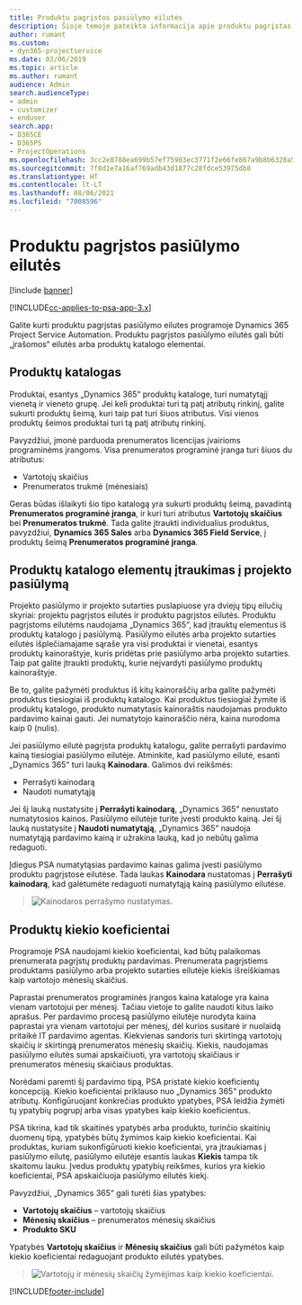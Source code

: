 ```yaml
---
title: Produktu pagrįstos pasiūlymo eilutės
description: Šioje temoje pateikta informacija apie produktu pagrįstas pasiūlymo eilutes.
author: rumant
ms.custom:
- dyn365-projectservice
ms.date: 03/06/2019
ms.topic: article
ms.author: rumant
audience: Admin
search.audienceType:
- admin
- customizer
- enduser
search.app:
- D365CE
- D365PS
- ProjectOperations
ms.openlocfilehash: 3cc2e8788ea699b57ef75903ec3771f2e66fe867a9b8b6328a55b484eb13ede4
ms.sourcegitcommit: 7f8d1e7a16af769adb43d1877c28fdce53975db8
ms.translationtype: HT
ms.contentlocale: lt-LT
ms.lasthandoff: 08/06/2021
ms.locfileid: "7008596"
---
```

# <a name="product-based-quote-lines"></a>Produktu pagrįstos pasiūlymo eilutės

[!include [banner](../includes/psa-now-project-operations.md)]

[!INCLUDE[cc-applies-to-psa-app-3.x](../includes/cc-applies-to-psa-app-3x.md)]


Galite kurti produktu pagrįstas pasiūlymo eilutes programoje Dynamics 365 Project Service Automation. Produktu pagrįstos pasiūlymo eilutės gali būti „įrašomos“ eilutės arba produktų katalogo elementai.

## <a name="product-catalog"></a>Produktų katalogas

Produktai, esantys „Dynamics 365“ produktų kataloge, turi numatytąjį vienetą ir vieneto grupę. Jei keli produktai turi tą patį atributų rinkinį, galite sukurti produktų šeimą, kuri taip pat turi šiuos atributus. Visi vienos produktų šeimos produktai turi tą patį atributų rinkinį.

Pavyzdžiui, įmonė parduoda prenumeratos licencijas įvairioms programinėms įrangoms. Visa prenumeratos programinė įranga turi šiuos du atributus:

- Vartotojų skaičius 
- Prenumeratos trukmė (mėnesiais)

Geras būdas išlaikyti šio tipo katalogą yra sukurti produktų šeimą, pavadintą **Prenumeratos programinė įranga**, ir kuri turi atributus **Vartotojų skaičius** bei **Prenumeratos trukmė**. Tada galite įtraukti individualius produktus, pavyzdžiui, **Dynamics 365 Sales** arba **Dynamics 365 Field Service**, į produktų šeimą **Prenumeratos programinė įranga**.

## <a name="adding-product-catalog-items-to-a-project-quote"></a>Produktų katalogo elementų įtraukimas į projekto pasiūlymą

Projekto pasiūlymo ir projekto sutarties puslapiuose yra dviejų tipų eilučių skyriai: projektu pagrįstos eilutės ir produktu pagrįstos eilutės. Produktu pagrįstoms eilutėms naudojama „Dynamics 365“, kad įtrauktų elementus iš produktų katalogo į pasiūlymą. Pasiūlymo eilutės arba projekto sutarties eilutės išplečiamajame sąraše yra visi produktai ir vienetai, esantys produktų kainoraštyje, kuris pridėtas prie pasiūlymo arba projekto sutarties. Taip pat galite įtraukti produktų, kurie neįvardyti pasiūlymo produktų kainoraštyje.

Be to, galite pažymėti produktus iš kitų kainoraščių arba galite pažymėti produktus tiesiogiai iš produktų katalogo. Kai produktus tiesiogiai žymite iš produktų katalogo, produkto numatytasis kainoraštis naudojamas produkto pardavimo kainai gauti. Jei numatytojo kainoraščio nėra, kaina nurodoma kaip 0 (nulis).

Jei pasiūlymo eilutė pagrįsta produktų katalogu, galite perrašyti pardavimo kainą tiesiogiai pasiūlymo eilutėje. Atminkite, kad pasiūlymo eilutė, esanti „Dynamics 365“ turi lauką **Kainodara**. Galimos dvi reikšmės:

- Perrašyti kainodarą  
- Naudoti numatytąją

Jei šį lauką nustatysite į **Perrašyti kainodarą**, „Dynamics 365“ nenustato numatytosios kainos. Pasiūlymo eilutėje turite įvesti produkto kainą. Jei šį lauką nustatysite į **Naudoti numatytąją**, „Dynamics 365“ naudoja numatytąją pardavimo kainą ir užrakina lauką, kad jo nebūtų galima redaguoti.

Įdiegus PSA numatytąsias pardavimo kainas galima įvesti pasiūlymo produktu pagrįstose eilutėse. Tada laukas **Kainodara** nustatomas į **Perrašyti kainodarą**, kad galėtumėte redaguoti numatytąją kainą pasiūlymo eilutėse.

> ![Kainodaros perrašymo nustatymas.](media/basic-guide-10.png)
 
## <a name="quantity-factors-for-products"></a>Produktų kiekio koeficientai

Programoje PSA naudojami kiekio koeficientai, kad būtų palaikomas prenumerata pagrįstų produktų pardavimas. Prenumerata pagrįstiems produktams pasiūlymo arba projekto sutarties eilutėje kiekis išreiškiamas kaip vartotojo mėnesių skaičius.

Paprastai prenumeratos programinės įrangos kaina kataloge yra kaina vienam vartotojui per mėnesį. Tačiau vietoje to galite naudoti kitus laiko aprašus. Per pardavimo procesą pasiūlymo eilutėje nurodyta kaina paprastai yra vienam vartotojui per mėnesį, dėl kurios susitarė ir nuolaidą pritaikė IT pardavimo agentas. Kiekvienas sandoris turi skirtingą vartotojų skaičių ir skirtingą prenumeratos mėnesių skaičių. Kiekis, naudojamas pasiūlymo eilutės sumai apskaičiuoti, yra vartotojų skaičiaus ir prenumeratos mėnesių skaičiaus produktas.

Norėdami paremti šį pardavimo tipą, PSA pristatė kiekio koeficientų koncepciją. Kiekio koeficientai priklauso nuo „Dynamics 365“ produkto atributų. Konfigūruojant konkrečias produkto ypatybes, PSA leidžia žymėti tų ypatybių pogrupį arba visas ypatybes kaip kiekio koeficientus.

PSA tikrina, kad tik skaitinės ypatybės arba produkto, turinčio skaitinių duomenų tipą, ypatybės būtų žymimos kaip kiekio koeficientai. Kai produktas, kuriam sukonfigūruoti kiekio koeficientai, yra įtraukiamas į pasiūlymo eilutę, pasiūlymo eilutėje esantis laukas **Kiekis** tampa tik skaitomu lauku. Įvedus produktų ypatybių reikšmes, kurios yra kiekio koeficientai, PSA apskaičiuoja pasiūlymo eilutės kiekį.

Pavyzdžiui, „Dynamics 365“ gali turėti šias ypatybes: 

- **Vartotojų skaičius** – vartotojų skaičius 
- **Mėnesių skaičius** – prenumeratos mėnesių skaičius
- **Produkto SKU** 

Ypatybės **Vartotojų skaičius** ir **Mėnesių skaičius** gali būti pažymėtos kaip kiekio koeficientai redaguojant produkto eilutės ypatybes. 

> ![Vartotojų ir mėnesių skaičių žymėjimas kaip kiekio koeficientai.](media/basic-guide-11.png)
 


[!INCLUDE[footer-include](../includes/footer-banner.md)]